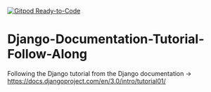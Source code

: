 [![Gitpod Ready-to-Code](https://img.shields.io/badge/Gitpod-Ready--to--Code-blue?logo=gitpod)](https://gitpod.io/#https://github.com/abdullah20401/DjangoProject) 

# Django-Documentation-Tutorial-Follow-Along
Following the Django tutorial from the Django documentation → https://docs.djangoproject.com/en/3.0/intro/tutorial01/